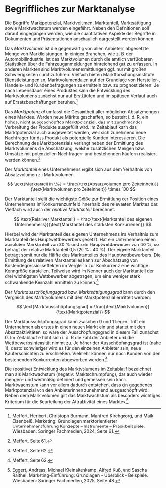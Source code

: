 # Begriffliches zur Marktanalyse

Die Begriffe Marktpotenzial, Marktvolumen, Marktanteil, Marktsättigung sowie
Marktwachstum werden eingeführt. Neben den Definitionen soll darauf eingegangen
werden, wie die quantitativen Aspekte der Begriffe in Dokumenten und
Präsentationen anschaulich dargestellt werden können.

Das *Marktvolumen* ist die gegenwärtig von allen Anbietern abgesetzte Menge von
Marktleistungen. In einigen Branchen, wie z. B. der Automobilindustrie, ist das
Marktvolumen durch die amtlich verfügbaren Statistiken über die
Fahrzeuganmeldungen hinreichend gut zu erfassen. In anderen Märkten sind
Marktvolumenermittlungen ggf. nur mit großen Schwierigkeiten durchzuführen.
Vielfach bieten Marktforschungsinstitute Dienstleistungen an, Marktvolumendaten
auf der Grundlage von Hersteller-, Handels- und Kundenbefragungen zu ermitteln
bzw. zu prognostizieren. Je nach Lebensdauer eines Produktes kann die
Entwicklung des Marktvolumens zunächst nur auf Erstkäufen und im späteren
Verlauf auch auf Ersatzbeschaffungen beruhen.[^1] 

Das *Marktpotenzial* umfasst die Gesamtheit aller möglichen Absatzmengen eines
Marktes. Werden neue Märkte geschaffen, so besteht i. d. R. ein hohes, nicht
ausgeschöpftes Marktpotenzial, das mit zunehmender Verbreitung der Produkte
ausgefüllt wird. Im Zeitablauf kann das Marktpotenzial auch ausgeweitet werden,
weil sich zunehmend neue Nachfrager für das Produkt als potenzielle Kunden
interessieren. Die Berechnung des Marktpotenzials verlangt neben der Ermittlung
des Marktvolumens die Abschätzung, welche zusätzlichen Mengen bzw. Umsätze mit
potenziellen Nachfragern und bestehenden Käufern realisiert werden können.[^2]

Der *Marktanteil* eines Unternehmens ergibt sich aus dem Verhältnis von
Absatzvolumen zu Marktvolumen. 

$$
\text{Marktanteil in \%} = \frac{\text{Absatzvolumen (pro
Zeiteinheit)}}{\text{Marktvolumen pro Zeiteinheit}} \times 100 
$$

Der Marktanteil stellt die wichtigste Größe zur Ermittlung der Position eines
Unternehmens im Konkurrenzumfeld innerhalb des relevanten Marktes dar. Vielfach
wird auch der *relative Marktanteil* berechnet. 

$$
\text{Relativer Marktanteil} = \frac{\text{Marktanteil des eigenen
Unternehmens}}{\text{Marktanteil des stärksten Konkurrenen}}
$$

Hierbei wird der Marktanteil des eigenen Unternehmens ins Verhältnis zum
Marktanteil des Hauptwettbewerbers gesetzt. Hat ein Unternehmen einen absoluten
Marktanteil von 20 % und sein Hauptwettbewerber von 40 %, so beträgt der
relative Marktanteil 0,5 (20 % : 40 %). Der eigene Marktanteil beträgt somit nur
die Hälfte des Marktanteiles des Hauptwettbewerbers. Die Ermittlung des
relativen Marktanteiles kann zur Abschätzung von Kostendegressionseffekten im
Vergleich zur Konkurrenz eine wichtige Kenngröße darstellen. Teilweise wird im
Nenner auch der Marktanteil der drei wichtigsten Wettbewerber abgetragen, um
eine weniger stark schwankende Kennzahl ermitteln zu können.[^3]

Der *Marktausschöpfungsgrad* bzw. *Marktsättigungsgrad* kann durch den Vergleich
des Marktvolumens mit dem Marktpotenzial ermittelt werden: 

$$
\text{Marktausschöpfungsgrad} = \frac{\text{Marktvolumen}}{\text{Marktpotenzial}}
$$

Der Marktausschöpfungsgrad kann zwischen 0 und 1 liegen. Tritt ein Unternehmen
als erstes in einen neuen Markt ein und startet mit den Absatzaktivitäten, so
wäre der Ausschöpfungsgrad in diesem Fall zunächst 0. Im Zeitablauf erhöht sich
i. d. R die Zahl der Anbieter und die Wettbewerbsintensität nimmt zu. Je höher
der Ausschöpfungsgrad ist (nahe 1), desto schwieriger wird es für den einzelnen
Anbieter sein, neue Käuferschichten zu erschließen. Vielmehr können nur noch
Kunden von den bestehenden Konkurrenten abgeworben werden.[^4]

Die (positive) Entwicklung des Marktvolumens im Zeitablauf bezeichnet man als
Marktwachstum (negativ: Marktschrumpfung), das auch wieder mengen- und wertmäßig
definiert und gemessen sein kann. Marktwachstum kann vor allem dadurch
entstehen, dass ein gegebenes Marktpotenzial von den Anbieterinnen zunehmend
ausgeschöpft wird. Neben dem Marktvolumen gilt das Marktwachstum als besonders
wichtiges Kriterium für die Beurteilung der Attraktivität eines Marktes.[^5]

[^1]: Meffert, Heribert, Christoph Burmann, Manfred Kirchgeorg, und Maik
    Eisenbeiß. Marketing: Grundlagen marktorientierter Unternehmensführung
    Konzepte – Instrumente – Praxisbeispiele. Wiesbaden: Springer Fachmedien,
    2024, Seite 61.

[^2]: Meffert, Seite 61.

[^3]: Meffert, Seite 62.

[^4]: Meffert, Seite 62.

[^5]: Eggert, Andreas, Michael Kleinaltenkamp, Alfred Kuß, und Sascha Raithel.
    Marketing-Einführung: Grundlagen - Überblick - Beispiele. Wiesbaden:
    Springer Fachmedien, 2025, Seite 48.